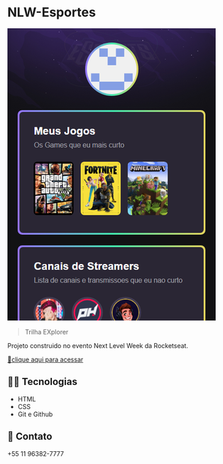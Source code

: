 # NLW-Esportes

![preview](./.github/felipesalesls.github.io_NLW-Esportes_.png)

>Trilha EXplorer

Projeto construido no evento Next Level Week da Rocketseat.

[ 🔗clique aqui para acessar](https:/FelipeSalesls.github.io/NLW-Esportes/)


## 👨‍💻 Tecnologias

- HTML
- CSS
- Git e Github

## 📱 Contato

+55 11 96382-7777
